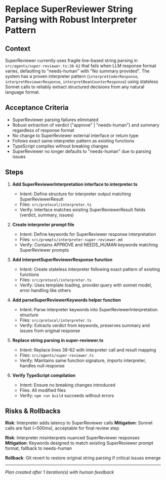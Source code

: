 # Replace SuperReviewer String Parsing with Robust Interpreter Pattern

## Context
SuperReviewer currently uses fragile line-based string parsing in `src/agents/super-reviewer.ts:38-62` that fails when LLM response format varies, defaulting to "needs-human" with "No summary provided". The system has a proven interpreter pattern (`interpretCoderResponse`, `interpretReviewerResponse`, `interpretBeanCounterResponse`) using stateless Sonnet calls to reliably extract structured decisions from any natural language format.

## Acceptance Criteria
- SuperReviewer parsing failures eliminated
- Robust extraction of verdict ("approve" | "needs-human") and summary regardless of response format
- No change to SuperReviewer external interface or return type
- Follows exact same interpreter pattern as existing functions
- TypeScript compiles without breaking changes
- SuperReviewer no longer defaults to "needs-human" due to parsing issues

## Steps

1. **Add SuperReviewerInterpretation interface to interpreter.ts**
   - Intent: Define structure for interpreter output matching SuperReviewerResult
   - Files: `src/protocol/interpreter.ts`
   - Verify: Interface matches existing SuperReviewerResult fields (verdict, summary, issues)

2. **Create interpreter prompt file**
   - Intent: Define keywords for SuperReviewer response interpretation
   - Files: `src/prompts/interpreter-super-reviewer.md`
   - Verify: Contains APPROVE and NEEDS_HUMAN keywords matching SuperReviewer prompts

3. **Add interpretSuperReviewerResponse function**
   - Intent: Create stateless interpreter following exact pattern of existing functions
   - Files: `src/protocol/interpreter.ts`
   - Verify: Uses template loading, provider.query with sonnet model, error handling like others

4. **Add parseSuperReviewerKeywords helper function**
   - Intent: Parse interpreter keywords into SuperReviewerInterpretation structure
   - Files: `src/protocol/interpreter.ts`
   - Verify: Extracts verdict from keywords, preserves summary and issues from original response

5. **Replace string parsing in super-reviewer.ts**
   - Intent: Replace lines 38-62 with interpreter call and result mapping
   - Files: `src/agents/super-reviewer.ts`
   - Verify: Maintains same function signature, imports interpreter, handles null response

6. **Verify TypeScript compilation**
   - Intent: Ensure no breaking changes introduced
   - Files: All modified files
   - Verify: `npm run build` succeeds without errors

## Risks & Rollbacks
**Risk**: Interpreter adds latency to SuperReviewer calls
**Mitigation**: Sonnet calls are fast (~500ms), acceptable for final review step

**Risk**: Interpreter misinterprets nuanced SuperReviewer responses  
**Mitigation**: Keywords designed to match existing SuperReviewer prompt format, fallback to needs-human

**Rollback**: Git revert to restore original string parsing if critical issues emerge

---
_Plan created after 1 iteration(s) with human feedback_
